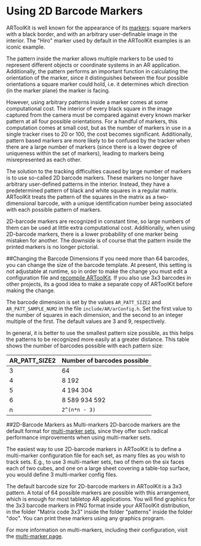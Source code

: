 # Using 2D Barcode Markers
ARToolKit is well known for the appearance of its [markers][marker_about]: square markers with a black border, and with an arbitrary user-definable image in the interior. The "Hiro" marker used by default in the ARToolKit examples is an iconic example.

The pattern inside the marker allows multiple markers to be used to represent different objects or coordinate systems in an AR application. Additionally, the pattern performs an important function in calculating the orientation of the marker, since it distinguishes between the four possible orientations a square marker could hold, i.e. it determines which direction (in the marker plane) the marker is facing.

However, using arbitrary patterns inside a marker comes at some computational cost. The interior of every black square in the image captured from the camera must be compared against every known marker pattern at all four possible orientations. For a handful of markers, this computation comes at small cost, but as the number of markers in use in a single tracker rises to 20 or 100, the cost becomes significant. Additionally, pattern based markers are more likely to be confused by the tracker when there are a large number of markers (since there is a lower degree of uniqueness within the set of markers), leading to markers being misrepresented as each other.

The solution to the tracking difficulties caused by large number of markers is to use so-called 2D barcode markers. These markers no longer have arbitrary user-defined patterns in the interior. Instead, they have a predetermined pattern of black and white squares in a regular matrix. ARToolKit treats the pattern of the squares in the matrix as a two-dimensional barcode, with a unique identification number being associated with each possible pattern of markers.

2D-barcode markers are recognized in constant time, so large numbers of them can be used at little extra computational cost. Additionally, when using 2D-barcode markers, there is a lower probability of one marker being mistaken for another. The downside is of course that the pattern inside the printed markers is no longer pictorial.

##Changing the Barcode Dimensions
If you need more than 64 barcodes, you can change the size of the barcode template. At present, this setting is not adjustable at runtime, so in order to make the change you must edit a configuration file and [recompile ARToolKit][build_artoolkit]. If you also use 3x3 barcodes in other projects, its a good idea to make a separate copy of ARToolKit before making the change.

The barcode dimension is set by the values `AR_PATT_SIZE2` and `AR_PATT_SAMPLE_NUM2` in the file `include/AR/arConfig.h`. Set the first value to the number of squares in each dimension, and the second to an integer multiple of the first. The default values are 3 and 9, respectively.

In general, it is better to use the smallest pattern size possible, as this helps the patterns to be recognized more easily at a greater distance. This table shows the number of barcodes possible with each pattern size:

| AR_PATT_SIZE2 | Number of barcodes possible |
|---------------|-----------------------------|
| 3             | 64                          |
| 4             | 8 192                       |
| 5             | 4 194 304                   |
| 6             | 8 589 934 592               |
| n             | `2^(n*n - 3)`               |

##2D-Barcode Markers as Multi-markers
2D-barcode markers are the default format for [multi-marker sets][marker_multi], since they offer such radical performance improvements when using multi-marker sets.

The easiest way to use 2D-barcode markers in ARToolKit is to define a multi-marker configuration file for each set, as many files as you wish to track sets. E.g., to use 3 multi-marker sets, two of them on the six faces each of two cubes, and one on a large sheet covering a table-top surface, you would define 3 multi-marker config files.

The default barcode size for 2D-barcode markers in ARToolKit is a 3x3 pattern. A total of 64 possible markers are possible with this arrangement, which is enough for most tabletop AR applications. You will find graphics for the 3x3 barcode markers in PNG format inside your ARToolKit distribution, in the folder "Matrix code 3x3" inside the folder "patterns" inside the folder "doc". You can print these markers using any graphics program.

For more information on multi-markers, including their configuration, visit the [multi-marker page][marker_multi].

[marker_about]: 3_Marker_Training:marker_about
[marker_multi]: 3_Marker_Training:marker_multi
[build_artoolkit]: 8_Advanced_Topics:build_artoolkit

